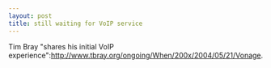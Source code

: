 ```yaml
--- 
layout: post
title: still waiting for VoIP service
---
```

Tim Bray "shares his initial VoIP experience":http://www.tbray.org/ongoing/When/200x/2004/05/21/Vonage.
